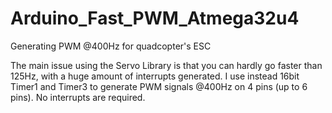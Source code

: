 # Arduino_Fast_PWM_Atmega32u4
Generating PWM @400Hz for quadcopter's ESC  

The main issue using the Servo Library is that you can hardly go faster than 125Hz,  with a huge amount of interrupts generated.
I use instead 16bit Timer1 and Timer3 to generate PWM signals @400Hz on 4 pins (up to 6 pins). No interrupts are required.



